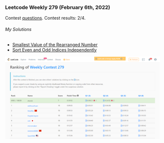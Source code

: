 ### Leetcode Weekly 279 (February 6th, 2022)
Contest [questions](https://leetcode.com/contest/weekly-contest-279/ 'Link to Contest Questions').
Contest results: 2/4.

###### My Solutions
* [Smallest Value of the Rearranged Number](https://github.com/ez2rok/coding-contests/blob/main/week4/contests/leetcode_weekly_279/smallest_value_of_the_rearranged_number.py)
* [Sort Even and Odd Indices Independently](https://github.com/ez2rok/coding-contests/blob/main/week4/contests/leetcode_weekly_279/sort_even_and_odd_indices_independently.py)

<img src="leetcode_weekly_279.png" alt="Screenshot of my contest results." width="800"/> 
